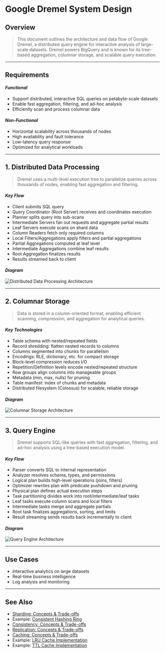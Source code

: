 
# Google Dremel System Design

## Overview

> This document outlines the architecture and data flow of Google Dremel, a distributed query engine for interactive analysis of large-scale datasets. Dremel powers BigQuery and is known for its tree-based aggregation, columnar storage, and scalable query execution.

---

## Requirements

#### *Functional*
- Support distributed, interactive SQL queries on petabyte-scale datasets
- Enable fast aggregation, filtering, and ad-hoc analysis
- Efficiently scan and process columnar data

#### *Non-Functional*
- Horizontal scalability across thousands of nodes
- High availability and fault tolerance
- Low-latency query response
- Optimized for analytical workloads

---

## 1. Distributed Data Processing

> Dremel uses a multi-level execution tree to parallelize queries across thousands of nodes, enabling fast aggregation and filtering.

#### *Key Flow*
- Client submits SQL query
- Query Coordinator (Root Server) receives and coordinates execution
- Planner splits query into sub-scans
- Intermediate Servers fan out requests and aggregate partial results
- Leaf Servers execute scans on shard data
- Column Readers fetch only required columns
- Local Filters/Aggregations apply filters and partial aggregations
- Partial Aggregations computed at leaf level
- Intermediate Aggregations combine leaf results
- Root Aggregation finalizes results
- Results streamed back to client

#### *Diagram*
![Distributed Data Processing Architecture](./distributed-data-processing.excalidraw.png)

---

## 2. Columnar Storage

> Data is stored in a column-oriented format, enabling efficient scanning, compression, and aggregation for analytical queries.

#### *Key Technologies*
- Table schema with nested/repeated fields
- Record shredding: flatten nested records to columns
- Columns segmented into chunks for parallelism
- Encodings: RLE, dictionary, etc. for compact storage
- Block-level compression reduces I/O
- Repetition/Definition levels encode nested/repeated structure
- Row groups align columns into manageable groups
- Metadata (min, max, nulls) for pruning
- Table manifest: index of chunks and metadata
- Distributed filesystem (Colossus) for scalable, reliable storage

#### *Diagram*
![Columnar Storage Architecture](./columnar-storage.excalidraw.png)

---

## 3. Query Engine

> Dremel supports SQL-like queries with fast aggregation, filtering, and ad-hoc analysis using a tree-based execution model.

#### *Key Flow*
- Parser converts SQL to internal representation
- Analyzer resolves schema, types, and permissions
- Logical plan builds high-level operations (joins, filters)
- Optimizer rewrites plan with predicate pushdown and pruning
- Physical plan defines actual execution steps
- Task partitioning divides work into root/intermediate/leaf tasks
- Leaf tasks execute column scans and local filters
- Intermediate tasks merge and aggregate partials
- Root task finalizes aggregations, sorting, and limits
- Result streaming sends results back incrementally to client

#### *Diagram*
![Query Engine Architecture](./query-engine.excalidraw.png)

---

## Use Cases


- Interactive analytics on large datasets
- Real-time business intelligence
- Log analysis and monitoring

---

## See Also
- [Sharding: Concepts & Trade-offs](../../components/sharding.md)
- Example: [Consistent Hashing Ring](../../../coding/consistent_hashing_ring/consistent_hashing_ring.md)
- [Consistency: Concepts & Trade-offs](../../components/consistency.md)
- [Replication: Concepts & Trade-offs](../../components/replication.md)
- [Caching: Concepts & Trade-offs](../../components/caching.md)
- Example: [LRU Cache Implementation](../../../coding/caching_kv_store/lru_cache.md)
- Example: [TTL Cache Implementation](../../../coding/caching_kv_store/ttl_cache.md)

